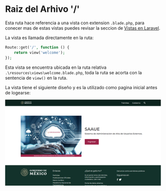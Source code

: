 # Raiz del Arhivo '/'
Esta ruta hace referencia a una vista con extension `.blade.php`, para conecer mas de estas vistas puedes revisar la seccion de [Vistas en Laravel](../../03_Vistas/03_Vistas.md).

La vista es llamada directamente en la ruta:
```php
Route::get('/', function () {
    return view('welcome');
});
```
Esta vista se encuentra ubicada en la ruta relativa `.\resources\views\welcome.blade.php`, toda la ruta se acorta con la sentencia de `view()` en la ruta.

La vista tiene el siguiente diseño y es la utilizado como pagina inicial antes de logearse:

![](02_01_welcome.png)



